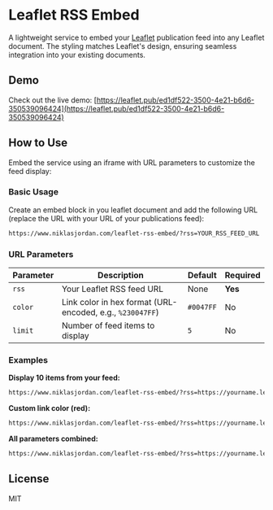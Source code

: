 # Leaflet RSS Embed

A lightweight service to embed your [Leaflet](https://about.leaflet.pub/) publication feed into any Leaflet document. The styling matches Leaflet's design, ensuring seamless integration into your existing documents.

## Demo

Check out the live demo: [https://leaflet.pub/ed1df522-3500-4e21-b6d6-350539096424](https://leaflet.pub/ed1df522-3500-4e21-b6d6-350539096424)

## How to Use

Embed the service using an iframe with URL parameters to customize the feed display:

### Basic Usage

Create an embed block in you leaflet document and add the following URL (replace the URL with your URL of your publications feed):

```html
https://www.niklasjordan.com/leaflet-rss-embed/?rss=YOUR_RSS_FEED_URL
```

### URL Parameters

| Parameter | Description | Default | Required |
|-----------|-------------|---------|----------|
| `rss` | Your Leaflet RSS feed URL | None | **Yes** |
| `color` | Link color in hex format (URL-encoded, e.g., `%230047FF`) | `#0047FF` | No |
| `limit` | Number of feed items to display | `5` | No |

### Examples

**Display 10 items from your feed:**
```html
https://www.niklasjordan.com/leaflet-rss-embed/?rss=https://yourname.leaflet.pub/rss&limit=10
```

**Custom link color (red):**
```html
https://www.niklasjordan.com/leaflet-rss-embed/?rss=https://yourname.leaflet.pub/rss&color=%23FF0000
```

**All parameters combined:**
```html
https://www.niklasjordan.com/leaflet-rss-embed/?rss=https://yourname.leaflet.pub/rss&color=%2300FF00&limit=3
```

## License

MIT
